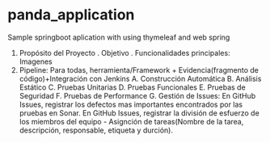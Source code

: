 # panda_application
Sample springboot aplication with using thymeleaf and web spring

1. Propósito del Proyecto
   . Objetivo
   . Funcionalidades principales: Imagenes
2. Pipeline: Para todas, herramienta/Framework + Evidencia(fragmento de código)+Integración con Jenkins
   A. Construcción Automática
   B. Análisis Estático
   C. Pruebas Unitarias
   D. Pruebas Funcionales
   E. Pruebas de Seguridad
   F. Pruebas de Performance
   G. Gestión de Issues: En GitHub Issues, registrar los defectos mas importantes encontrados por las pruebas en Sonar.       En GitHub Issues, registrar la división de esfuerzo de los miembros del equipo - Asignción de tareas(Nombre de la       tarea, descripción, responsable, etiqueta y durción).
